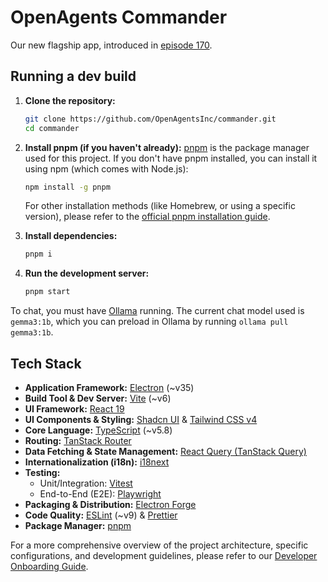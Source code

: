 # OpenAgents Commander

Our new flagship app, introduced in [episode 170](https://x.com/OpenAgentsInc/status/1919797578452869267).

## Running a dev build

1.  **Clone the repository:**
    ```bash
    git clone https://github.com/OpenAgentsInc/commander.git
    cd commander
    ```

2.  **Install pnpm (if you haven't already):**
    [pnpm](https://pnpm.io/) is the package manager used for this project. If you don't have pnpm installed, you can install it using npm (which comes with Node.js):
    ```bash
    npm install -g pnpm
    ```
    For other installation methods (like Homebrew, or using a specific version), please refer to the [official pnpm installation guide](https://pnpm.io/installation).

3.  **Install dependencies:**
    ```bash
    pnpm i
    ```

4.  **Run the development server:**
    ```bash
    pnpm start
    ```

To chat, you must have [Ollama](https://ollama.com/) running. The current chat model used is `gemma3:1b`, which you can preload in Ollama by running `ollama pull gemma3:1b`.

## Tech Stack

*   **Application Framework:** [Electron](https://www.electronjs.org) (~v35)
*   **Build Tool & Dev Server:** [Vite](https://vitejs.dev) (~v6)
*   **UI Framework:** [React 19](https://reactjs.org)
*   **UI Components & Styling:** [Shadcn UI](https://ui.shadcn.com) & [Tailwind CSS v4](https://tailwindcss.com)
*   **Core Language:** [TypeScript](https://www.typescriptlang.org) (~v5.8)
*   **Routing:** [TanStack Router](https://tanstack.com/router)
*   **Data Fetching & State Management:** [React Query (TanStack Query)](https://tanstack.com/query/latest)
*   **Internationalization (i18n):** [i18next](https://www.i18next.com)
*   **Testing:**
    *   Unit/Integration: [Vitest](https://vitest.dev)
    *   End-to-End (E2E): [Playwright](https://playwright.dev)
*   **Packaging & Distribution:** [Electron Forge](https://www.electronforge.io)
*   **Code Quality:** [ESLint](https://eslint.org) (~v9) & [Prettier](https://prettier.io)
*   **Package Manager:** [pnpm](https://pnpm.io/)

For a more comprehensive overview of the project architecture, specific configurations, and development guidelines, please refer to our [Developer Onboarding Guide](./docs/AGENTS.md).
